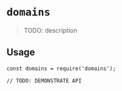 # `domains`

> TODO: description

## Usage

```
const domains = require('domains');

// TODO: DEMONSTRATE API
```

